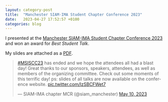 ```yaml
---
layout: category-post
title:  "Manchester SIAM-IMA Student Chapter Conference 2023"
date:   2023-04-27 17:52:57 +0100
categories: blog
--- 
```


I presented at the [Manchester SIAM-IMA Student Chapter Conference 2023](https://www.maths.manchester.ac.uk/~siam/msiscc23/) and won an award for *Best Student Talk*.

<!--more-->

My slides are attached as a [PDF](/assets/slides/bk-siam-student-conference.pdf).

<blockquote class="twitter-tweet"><p lang="en" dir="ltr"><a href="https://twitter.com/hashtag/MSISCC23?src=hash&amp;ref_src=twsrc%5Etfw">#MSISCC23</a> has ended and we hope the attendees all had a blast day! Great thanks to our sponsors, speakers, attendees, as well as members of the organizing committee. Check out some moments of this terrific day! ps: slides of all talks are now available on the conference website. <a href="https://t.co/IzSBCFWet7">pic.twitter.com/IzSBCFWet7</a></p>&mdash; SIAM-IMA chapter MCR (@siam_manchester) <a href="https://twitter.com/siam_manchester/status/1656253665617891328?ref_src=twsrc%5Etfw">May 10, 2023</a></blockquote> <script async src="https://platform.twitter.com/widgets.js" charset="utf-8"></script>
